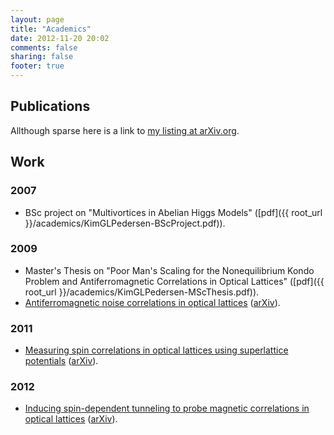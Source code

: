 ```yaml
---
layout: page
title: "Academics"
date: 2012-11-20 20:02
comments: false
sharing: false
footer: true
---
```


Publications
------------

Allthough sparse here is a link to [my listing at arXiv.org](http://arxiv.org/a/pedersen_k_1.html).

Work
----

<!--
2003- During my senior year in high school I wrote a major report on the subject of Introductory Quantum Mechanics.
2005- In my freshman year studying Physics, I wrote another report on The decay-channels of the Z particle together with three of my fellow freshmen.
2005- Notes on Algebra for the course Alg2.
2007- Notes on The Philosophy of Science for the course VtMat.
-->

### 2007

* BSc project on "Multivortices in Abelian Higgs Models" ([pdf]({{ root_url }}/academics/KimGLPedersen-BScProject.pdf)).

### 2009

* Master's Thesis on "Poor Man's Scaling for the Nonequilibrium Kondo Problem and Antiferromagnetic Correlations in Optical Lattices" ([pdf]({{ root_url }}/academics/KimGLPedersen-MScThesis.pdf)).  
* [Antiferromagnetic noise correlations in optical lattices](http://pra.aps.org/abstract/PRA/v80/i3/e033622) ([arXiv](http://arxiv.org/abs/0907.0652)). 

### 2011

* [Measuring spin correlations in optical lattices using superlattice potentials](http://arxiv.org/ct?url=http%3A%2F%2Fdx.doi.org%2F10%252E1103%2FPhysRevA%252E84%252E041603&v=2fb27bff) ([arXiv](http://arxiv.org/abs/1105.4466)).

### 2012

* [Inducing spin-dependent tunneling to probe magnetic correlations in optical lattices](http://arxiv.org/ct?url=http%3A%2F%2Fdx.doi.org%2F10%252E1103%2FPhysRevA%252E85%252E053642&v=6b2fc3c5) ([arXiv](http://arxiv.org/abs/1203.0925)).
